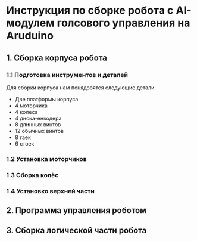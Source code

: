 # Инструкция по сборке робота с AI-модулем голсового управления на Aruduino
## 1. Сборка корпуса робота
### 1.1 Подготовка инструментов и деталей
  Для сборки корпуса нам понядобятся следующие детали:
  - Две платформы корпуса
  - 4 моторчика
  - 4 колеса
  - 4 диска-енкодера
  - 8 длинных винтов
  - 12 обычных винтов
  - 8 гаек
  - 6 стоек
### 1.2 Установка моторчиков
### 1.3 Сборка колёс
### 1.4 Установко верхней части
## 2. Программа управления роботом
## 3. Сборка логической части робота
